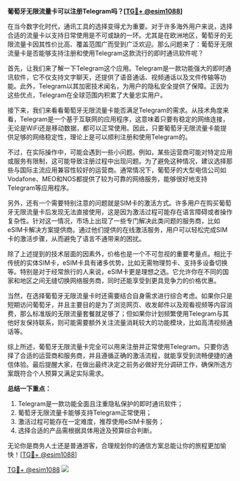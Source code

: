 **葡萄牙无限流量卡可以注册Telegram吗？[[TG💪+ @esim1088](https://t.me/s/esim1088)]**

在当今数字化时代，通讯工具的选择变得尤为重要。对于许多海外用户来说，选择合适的流量卡以支持日常使用是不可或缺的一环。尤其是在欧洲地区，葡萄牙的无限流量卡因其性价比高、覆盖范围广而受到广泛欢迎。那么问题来了：葡萄牙无限流量卡是否能够支持注册和使用Telegram这款流行的即时通讯软件呢？

首先，让我们来了解一下Telegram这个应用。Telegram是一款功能强大的即时通讯软件，它不仅支持文字聊天，还提供了语音通话、视频通话以及文件传输等功能。此外，Telegram以其加密技术闻名，为用户的隐私安全提供了保障。正因为这些优点，Telegram在全球范围内积累了大量忠实用户。

接下来，我们来看看葡萄牙无限流量卡能否满足Telegram的需求。从技术角度来看，Telegram是一个基于互联网的应用程序，这意味着只要有稳定的网络连接，无论是WiFi还是移动数据，都可以正常使用。因此，只要葡萄牙无限流量卡能提供足够的网络稳定性，理论上是可以顺利注册和使用Telegram的。

不过，在实际操作中，可能会遇到一些小问题。例如，某些运营商可能对特定应用或服务有限制，这可能导致注册过程中出现问题。为了避免这种情况，建议选择那些与国际主流应用兼容性较好的运营商。通常情况下，葡萄牙的大型电信公司如Vodafone、MEO和NOS都提供了较为可靠的网络服务，能够很好地支持Telegram等应用程序。

另外，还有一个需要特别注意的问题就是SIM卡的激活方式。许多用户在购买葡萄牙无限流量卡后发现无法直接使用，这是因为激活过程可能存在语言障碍或者操作复杂性。针对这一情况，市场上出现了一些专门解决此类问题的服务商，比如eSIM卡解决方案提供商。通过他们提供的在线激活服务，用户可以轻松完成SIM卡的激活步骤，从而避免了语言不通带来的困扰。

除了上述提到的技术层面的因素外，价格也是一个不可忽视的重要考量点。相比于传统的实体SIM卡，eSIM卡具有诸多优势，比如无需物理剪卡、支持多设备切换等。特别是对于经常旅行的人来说，eSIM卡更是理想之选。它允许你在不同的国家和地区之间无缝切换网络服务商，同时还能享受到更具竞争力的价格优惠。

当然，在选择葡萄牙无限流量卡时还需要结合自身需求进行综合考虑。如果你只是短期访问葡萄牙，并且主要目的是为了浏览网页、收发邮件以及观看视频等内容消费，那么标准版的无限流量套餐就足够了；但如果你计划频繁使用Telegram与其他好友保持联系，则可能需要额外关注流量消耗较大的功能模块，比如高清视频通话等。

综上所述，葡萄牙无限流量卡完全可以用来注册并正常使用Telegram。只要你选择了合适的运营商和服务商，并且遵循正确的激活流程，就能享受到流畅便捷的通信体验。最后提醒大家，在做出最终决定之前务必做好充分调研工作，确保所选方案既符合个人预算又满足实际需求。

**总结一下重点：**
1. Telegram是一款功能全面且注重隐私保护的即时通讯软件；
2. 葡萄牙无限流量卡能够支持Telegram正常使用；
3. 激活过程可能存在一定难度，推荐使用eSIM卡服务；
4. 选择合适的产品需根据具体用途及预算综合判断。

无论你是商务人士还是普通游客，合理规划你的通信方案总能让你的旅程更加愉快！[[TG💪+ @esim1088](https://t.me/s/esim1088)]

[TG💪+ @esim1088](https://t.me/s/esim1088) ![](https://i.postimg.cc/4NQfJmqS/Snipaste-2025-05-13-00-14-12.png)